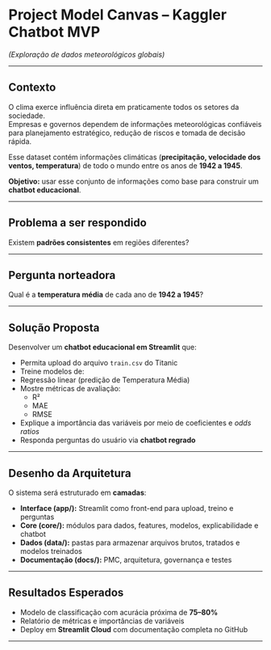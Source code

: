 #  Project Model Canvas – Kaggler Chatbot MVP
*(Exploração de dados meteorológicos globais)*

---

##  Contexto
O clima exerce influência direta em praticamente todos os setores da sociedade.  
Empresas e governos dependem de informações meteorológicas confiáveis para planejamento estratégico, redução de riscos e tomada de decisão rápida.  

Esse dataset contém informações climáticas (**precipitação, velocidade dos ventos, temperatura**) de todo o mundo entre os anos de **1942 a 1945**.  

 **Objetivo:** usar esse conjunto de informações como base para construir um **chatbot educacional**.

---

##  Problema a ser respondido
Existem **padrões consistentes** em regiões diferentes?

---

##  Pergunta norteadora
Qual é a **temperatura média** de cada ano de **1942 a 1945**?

---

##  Solução Proposta
Desenvolver um **chatbot educacional em Streamlit** que:  

-  Permita upload do arquivo `train.csv` do Titanic  
-  Treine modelos de:
  - Regressão linear (predição de Temperatura Média)  
-  Mostre métricas de avaliação:
    - R²  
    - MAE  
    - RMSE  
-  Explique a importância das variáveis por meio de coeficientes e *odds ratios*  
-  Responda perguntas do usuário via **chatbot regrado**  

---

##  Desenho da Arquitetura
O sistema será estruturado em **camadas**:

- **Interface (app/):** Streamlit como front-end para upload, treino e perguntas  
- **Core (core/):** módulos para dados, features, modelos, explicabilidade e chatbot  
- **Dados (data/):** pastas para armazenar arquivos brutos, tratados e modelos treinados  
- **Documentação (docs/):** PMC, arquitetura, governança e testes  

---

##  Resultados Esperados
-  Modelo de classificação com acurácia próxima de **75–80%**  
-  Relatório de métricas e importâncias de variáveis  
-  Deploy em **Streamlit Cloud** com documentação completa no GitHub  

---
